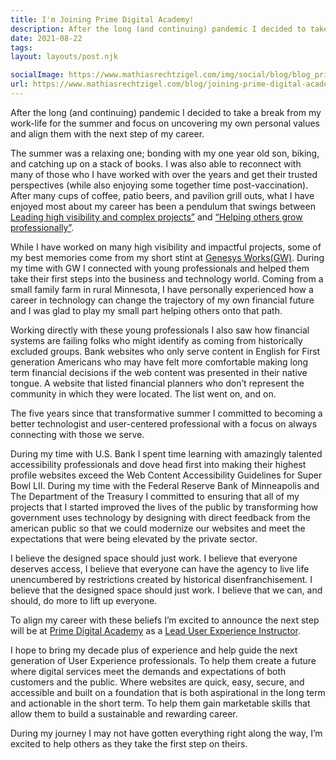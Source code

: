 ```yaml
---
title: I'm Joining Prime Digital Academy!
description: After the long (and continuing) pandemic I decided to take a break from my work-life for the summer and focus on uncovering my own personal values and align them with the next step of my career.
date: 2021-08-22
tags:
layout: layouts/post.njk

socialImage: https://www.mathiasrechtzigel.com/img/social/blog/blog_prime_08232021.png
url: https://www.mathiasrechtzigel.com/blog/joining-prime-digital-academy
---
```


<p class="lead-p">
After the long (and continuing) pandemic I decided to take a break from my work-life for the summer and focus on uncovering my own personal values and align them with the next step of my career.
</p>

The summer was a relaxing one; bonding with my one year old son, biking, and catching up on a stack of books. I was also able to reconnect with many of those who I have worked with over the years and get their trusted perspectives (while also enjoying some together time post-vaccination). After many cups of coffee, patio beers, and pavilion grill outs, what I have enjoyed most about my career has been a pendulum that swings between <a href="/work" target="_blank">Leading high visibility and complex projects”</a> and <a href="/work/genesys-works/" target="_blank">“Helping others grow professionally”</a>.

While I have worked on many high visibility and impactful projects, some of my best memories come from my short stint at <a href="/work/genesys-works/" target="_blank">Genesys Works(GW)</a>. During my time with GW I connected with young professionals and helped them take their first steps into the business and technology world. Coming from a small family farm in rural Minnesota, I have personally experienced how a career in technology can change the trajectory of my own financial future and I was glad to play my small part helping others onto that path.

Working directly with these young professionals I also saw how financial systems are failing folks who might identify as coming from historically excluded groups. Bank websites who only serve content in English for First generation Americans who may have felt more comfortable making long term financial decisions if the web content was presented in their native tongue. A website that listed financial planners who don’t represent the community in which they were located. The list went on, and on.

The five years since that transformative summer I committed to becoming a better technologist and user-centered professional with a focus on always connecting with those we serve.

During my time with U.S. Bank I spent time learning with amazingly talented accessibility professionals and dove head first into making their highest profile websites exceed the Web Content Accessibility Guidelines for Super Bowl LII. During my time with the Federal Reserve Bank of Minneapolis and The Department of the Treasury I committed to ensuring that all of my projects that I started improved the lives of the public by transforming how government uses technology by designing with direct feedback from the american public so that we could modernize our websites and meet the expectations that were being elevated by the private sector.

I believe the designed space should just work. I believe that everyone deserves access, I believe that everyone can have the agency to live life unencumbered by restrictions created by historical disenfranchisement. I believe that the designed space should just work. I believe that we can, and should, do more to lift up everyone.

To align my career with these beliefs I’m excited to announce the next step will be at <a href="https://www.primeacademy.io/" target="_blank">Prime Digital Academy</a> as a <a href="https://www.primeacademy.io/courses/ux" target="_blank">Lead User Experience Instructor</a>.

I hope to bring my decade plus of experience and help guide the next generation of User Experience professionals. To help them create a future where digital services meet the demands and expectations of both customers and the public. Where websites are quick, easy, secure, and accessible and built on a foundation that is both aspirational in the long term and actionable in the short term. To help them gain marketable skills that allow them to build a sustainable and rewarding career.

During my journey I may not have gotten everything right along the way, I’m excited to help others as they take the first step on theirs.
